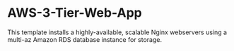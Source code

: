 # AWS-3-Tier-Web-App
This template installs a highly-available, scalable Nginx webservers using a multi-az Amazon RDS database instance for storage.
